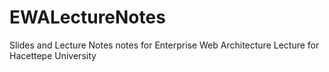 EWALectureNotes
===============

Slides and Lecture Notes notes for Enterprise Web Architecture Lecture for Hacettepe University
